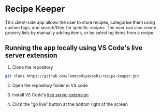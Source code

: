 # Recipe Keeper

This client-side app allows the user to store recipes, categorise them using custom tags, and search/filter for specific recipes. The user can also create grocery lists by manually adding items, or by selecting items from a recipe.

## Running the app locally using VS Code's live server extension

1. Clone the repository

```bash
git clone https://github.com/TomokoMiyakoshi/recipe-keeper.git
```

2. Open the repository folder in VS code

3. Install VS Code's [live server extension](https://marketplace.visualstudio.com/items?itemName=ritwickdey.LiveServer) 

4. Click the "go live" button at the bottom right of the screen
